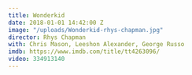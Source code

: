 ```yaml
---
title: Wonderkid
date: 2018-01-01 14:42:00 Z
image: "/uploads/Wonderkid-rhys-chapman.jpg"
director: Rhys Chapman
with: Chris Mason, Leeshon Alexander, George Russo
imdb: https://www.imdb.com/title/tt4263096/
video: 334913140
---
```


